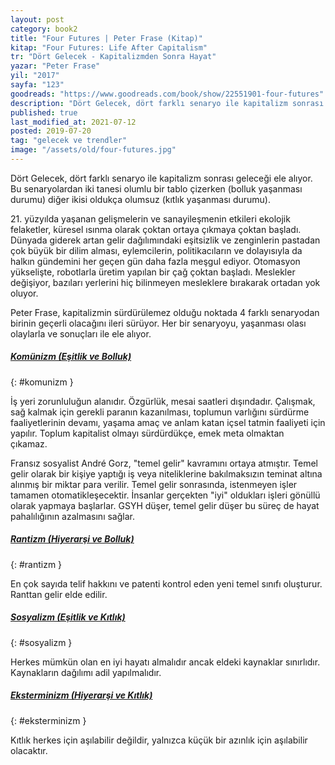 ```yaml
---
layout: post  
category: book2  
title: "Four Futures | Peter Frase (Kitap)"  
kitap: "Four Futures: Life After Capitalism"  
tr: "Dört Gelecek - Kapitalizmden Sonra Hayat"  
yazar: "Peter Frase"  
yil: "2017"  
sayfa: "123"  
goodreads: "https://www.goodreads.com/book/show/22551901-four-futures"
description: "Dört Gelecek, dört farklı senaryo ile kapitalizm sonrası geleceği ele alıyor."
published: true
last_modified_at: 2021-07-12
posted: 2019-07-20
tag: "gelecek ve trendler"
image: "/assets/old/four-futures.jpg"
---
```


Dört Gelecek, dört farklı senaryo ile kapitalizm sonrası geleceği ele alıyor. Bu senaryolardan iki tanesi olumlu bir tablo çizerken (bolluk yaşanması durumu) diğer ikisi oldukça olumsuz (kıtlık yaşanması durumu). 

21\. yüzyılda yaşanan gelişmelerin ve sanayileşmenin etkileri ekolojik felaketler, küresel ısınma olarak çoktan ortaya çıkmaya çoktan başladı. Dünyada giderek artan gelir dağılımındaki eşitsizlik ve zenginlerin pastadan çok büyük bir dilim alması, eylemcilerin, politikacıların ve dolayısıyla da halkın gündemini her geçen gün daha fazla meşgul ediyor. Otomasyon yükselişte, robotlarla üretim yapılan bir çağ çoktan başladı. Meslekler değişiyor, bazıları yerlerini hiç bilinmeyen mesleklere bırakarak ortadan yok oluyor. 

Peter Frase, kapitalizmin sürdürülemez olduğu noktada 4 farklı senaryodan birinin geçerli olacağını ileri sürüyor. Her bir senaryoyu, yaşanması olası olaylarla ve sonuçları ile ele alıyor. 

##### [Komünizm (Eşitlik ve Bolluk)](#komunizm)  
{: #komunizm }

İş yeri zorunluluğun alanıdır. Özgürlük, mesai saatleri dışındadır. Çalışmak, sağ kalmak için gerekli paranın kazanılması, toplumun varlığını sürdürme faaliyetlerinin devamı, yaşama amaç ve anlam katan içsel tatmin faaliyeti için yapılır. Toplum kapitalist olmayı sürdürdükçe, emek meta olmaktan çıkamaz.   

Fransız sosyalist André Gorz, "temel gelir" kavramını ortaya atmıştır. Temel gelir olarak bir kişiye yaptığı iş veya niteliklerine bakılmaksızın teminat altına alınmış bir miktar para verilir. Temel gelir sonrasında, istenmeyen işler tamamen otomatikleşecektir. İnsanlar gerçekten "iyi" oldukları işleri gönüllü olarak yapmaya başlarlar. GSYH düşer, temel gelir düşer bu süreç de hayat pahalılığının azalmasını sağlar. 

##### [Rantizm (Hiyerarşi ve Bolluk)](#rantizm)  
{: #rantizm }

En çok sayıda telif hakkını ve patenti kontrol eden yeni temel sınıfı oluşturur. Ranttan gelir elde edilir. 

##### [Sosyalizm (Eşitlik ve Kıtlık)](#sosyalizm)  
{: #sosyalizm }

Herkes mümkün olan en iyi hayatı almalıdır ancak eldeki kaynaklar sınırlıdır. Kaynakların dağılımı adil yapılmalıdır. 

##### [Eksterminizm (Hiyerarşi ve Kıtlık)](#eksterminizm)
{: #eksterminizm }

Kıtlık herkes için aşılabilir değildir, yalnızca küçük bir azınlık için aşılabilir olacaktır.

